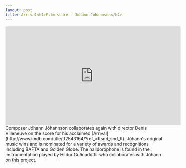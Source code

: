 ```yaml
---
layout: post
title: Arrival<h4>Film score - Jóhann Jóhannson</h4>
---
```

<iframe width="560" height="315" src="https://www.youtube.com/embed/AMgyWT075KY?rel=0&amp;showinfo=0" frameborder="0" gesture="media" allow="encrypted-media" allowfullscreen></iframe>  
Composer Jóhann Jóhannson collaborates again with director Denis Villeneuve on the score for his acclaimed [Arrival](http://www.imdb.com/title/tt2543164/?ref_=ttsnd_snd_tt). Jóhann's original music wins and is nominated for a variety of awards and recognitions including BAFTA and Golden Globe. The halldorophone is found in the instrumentation played by Hildur Guðnadóttir who collaborates with Jóhann on this project.

